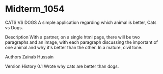 # Midterm_1054

CATS VS DOGS
A simple application regarding which animal is better, Cats vs Dogs. 

Description
With a partner, on a single html page, there will be two paragraphs and an image, with each paragraph discussing the important of one animal and why it's better than the other. In a mature, civil tone.

Authors
Zainab Hussain 

Version History
0.1
Wrote why cats are better than dogs. 
